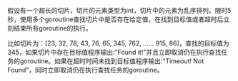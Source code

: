 假设有一个超长的切片，切片的元素类型为int，切片中的元素为乱序排列。限时5秒，使用多个goroutine查找切片中是否存在给定值，在找到目标值或者超时后立刻结束所有goroutine的执行。



比如切片为：[23, 32, 78, 43, 76, 65, 345, 762, …… 915, 86]，查找的目标值为345，如果切片中存在目标值程序输出:"Found it!"并且立即取消仍在执行查找任务的goroutine。如果在超时时间未找到目标值程序输出:"Timeout! Not Found"，同时立即取消仍在执行查找任务的goroutine。